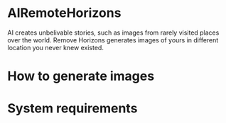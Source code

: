 # AIRemoteHorizons

AI creates unbelivable stories, such as images from rarely visited places over the world. 
Remove Horizons generates images of yours in different location you never knew existed.

# How to generate images

# System requirements

